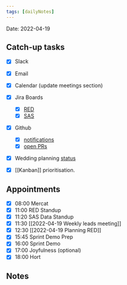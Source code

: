 ```yaml
---
tags: [dailyNotes]
---
```

 
Date: 2022-04-19

## Catch-up tasks

- [x] Slack
- [x] Email
- [x] Calendar (update meetings section)
- [x] Jira Boards
  - [x] [RED](https://hybridtheory.atlassian.net/jira/software/c/projects/RED/boards/86)
  - [x] [SAS](https://hybridtheory.atlassian.net/jira/software/c/projects/SAS/boards/66)
- [x] Github
  - [x] [notifications](https://github.com/notifications?query=is%3Aunread)
  - [x] [open PRs](https://github.com/pulls?q=is%3Aopen+is%3Apr+user%3Ahybridtheory+-label%3Adependencies+)
- [x] Wedding planning [status](https://trello.com/b/c0vjqSCR/wedding-planning)
- [x] [[Kanban]] prioritisation.


## Appointments
- [x] 08:00 Mercat
- [x] 11:00 RED Standup
- [x] 11:20 SAS Data Standup
- [x] 11:30 [[2022-04-19 Weekly leads meeting]]
- [x] 12:30 [[2022-04-19 Planning RED]]
- [x] 15:45 Sprint Demo Prep
- [x] 16:00 Sprint Demo
- [x] 17:00 Joyfulness (optional)
- [x] 18:00 Hort
## Notes